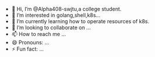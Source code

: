 - 👋 Hi, I’m @Alpha408-swjtu,a college student.
- 👀 I’m interested in golang,shell,k8s...
- 🌱 I’m currently learning how to operate resources of k8s.
- 💞️ I’m looking to collaborate on ...
- 📫 How to reach me ...
- 😄 Pronouns: ...
- ⚡ Fun fact: ...

<!---
Alpha408-swjtu/Alpha408-swjtu is a ✨ special ✨ repository because its `README.md` (this file) appears on your GitHub profile.
You can click the Preview link to take a look at your changes.
--->
